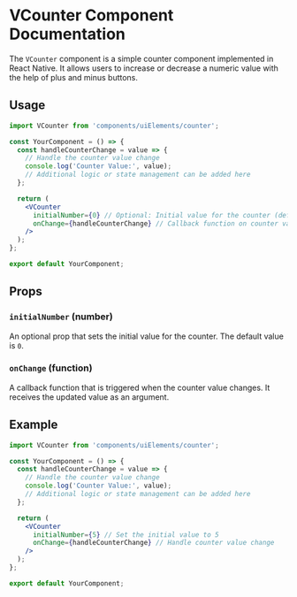 # VCounter Component Documentation

The `VCounter` component is a simple counter component implemented in React Native. It allows users to increase or decrease a numeric value with the help of plus and minus buttons.

## Usage

```jsx
import VCounter from 'components/uiElements/counter';

const YourComponent = () => {
  const handleCounterChange = value => {
    // Handle the counter value change
    console.log('Counter Value:', value);
    // Additional logic or state management can be added here
  };

  return (
    <VCounter
      initialNumber={0} // Optional: Initial value for the counter (default is 0)
      onChange={handleCounterChange} // Callback function on counter value change
    />
  );
};

export default YourComponent;
```

## Props

### `initialNumber` (number)

An optional prop that sets the initial value for the counter. The default value is `0`.

### `onChange` (function)

A callback function that is triggered when the counter value changes. It receives the updated value as an argument.

## Example

```jsx
import VCounter from 'components/uiElements/counter';

const YourComponent = () => {
  const handleCounterChange = value => {
    // Handle the counter value change
    console.log('Counter Value:', value);
    // Additional logic or state management can be added here
  };

  return (
    <VCounter
      initialNumber={5} // Set the initial value to 5
      onChange={handleCounterChange} // Handle counter value change
    />
  );
};

export default YourComponent;
```
